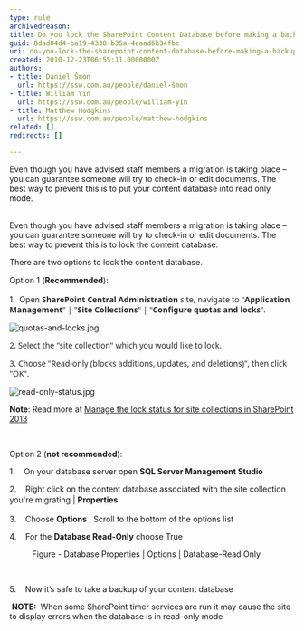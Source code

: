 ```yaml
---
type: rule
archivedreason: 
title: Do you lock the SharePoint Content Database before making a backup?
guid: 8dad04d4-ba19-4338-b35a-4eaad6b34fbc
uri: do-you-lock-the-sharepoint-content-database-before-making-a-backup
created: 2010-12-23T06:55:11.0000000Z
authors:
- title: Daniel Šmon
  url: https://ssw.com.au/people/daniel-šmon
- title: William Yin
  url: https://ssw.com.au/people/william-yin
- title: Matthew Hodgkins
  url: https://ssw.com.au/people/matthew-hodgkins
related: []
redirects: []

---
```



Even though you have advised staff members a migration is taking place – you can guarantee someone will try to check-in or edit documents. The best way to prevent this is to put your content database into read only mode.&#160;
<br><excerpt class='endintro'></excerpt><br>
<p>Even though you have advised staff members a migration is taking place – you can guarantee someone will try to check-in or edit documents. The best way to prevent this is to lock the&#160;content database.</p><p>There are two options to lock the content database.</p><p>
   <span style="line-height&#58;20.8px;">Option 1 (<strong>Recommended</strong>)&#58;</span> ​​ 
   <br></p><p>1. &#160;Open&#160;<span style="color&#58;#2a2a2a;font-family&#58;'segoe ui', 'lucida grande', verdana, arial, helvetica, sans-serif;line-height&#58;18px;"><strong>SharePoint Central Administration</strong> site, navigate&#160;to &quot;<strong style="color&#58;#2a2a2a;font-family&#58;'segoe ui', 'lucida grande', verdana, arial, helvetica, sans-serif;line-height&#58;18px;">Application Management</strong>&quot; |&#160;&quot;<strong style="color&#58;#2a2a2a;font-family&#58;'segoe ui', 'lucida grande', verdana, arial, helvetica, sans-serif;line-height&#58;18px;">Site Collections</strong><span style="color&#58;#2a2a2a;font-family&#58;'segoe ui', 'lucida grande', verdana, arial, helvetica, sans-serif;line-height&#58;18px;">&quot; | &quot;<span style="color&#58;#2a2a2a;font-family&#58;'segoe ui', 'lucida grande', verdana, arial, helvetica, sans-serif;line-height&#58;18px;"><strong>Configure quotas and locks</strong>&quot;.</span></span></span></p><dl class="ssw15-rteElement-ImageArea">
   <img src="/PublishingImages/quotas-and-locks.jpg" alt="quotas-and-locks.jpg" data-pin-nopin="true" />
</dl><p>
   <span style="color&#58;#2a2a2a;font-family&#58;'segoe ui', 'lucida grande', verdana, arial, helvetica, sans-serif;line-height&#58;18px;"> 
      <span style="color&#58;#2a2a2a;font-family&#58;'segoe ui', 'lucida grande', verdana, arial, helvetica, sans-serif;line-height&#58;18px;"> 
         <span style="color&#58;#2a2a2a;font-family&#58;'segoe ui', 'lucida grande', verdana, arial, helvetica, sans-serif;line-height&#58;18px;">2. Select the &quot;site collection&quot; which you would like to lock.</span></span></span></p><p>
   <span style="color&#58;#2a2a2a;font-family&#58;'segoe ui', 'lucida grande', verdana, arial, helvetica, sans-serif;line-height&#58;18px;"> 
      <span style="color&#58;#2a2a2a;font-family&#58;'segoe ui', 'lucida grande', verdana, arial, helvetica, sans-serif;line-height&#58;18px;"> 
         <span style="color&#58;#2a2a2a;font-family&#58;'segoe ui', 'lucida grande', verdana, arial, helvetica, sans-serif;line-height&#58;18px;">3. Choose &quot;Read-only (blocks additions, updates, and deletions)&quot;, then click &quot;OK&quot;.</span></span></span></p><dl class="ssw15-rteElement-ImageArea">
   <img src="/PublishingImages/read-only-status.jpg" alt="read-only-status.jpg" />
</dl><dl class="ssw15-rteElement-ImageArea">
   <strong>Note</strong>&#58; Read more at&#160;<a href="https&#58;//technet.microsoft.com/en-us/library/cc263238%28v=office.15%29.aspx?f=255&amp;MSPPError=-2147217396">Manage the lock status for site collections in SharePoint 2013 </a></dl><dl class="ssw15-rteElement-ImageArea">
   <br>
</dl><p>Option 2 (<strong>not recommended</strong>)&#58;</p><p>1.&#160;&#160;&#160; On your database server open 
   <b>SQL Server Management Studio</b></p><p>2.&#160;&#160;&#160; Right click on the content database associated with the site collection you're migrating<span style="line-height&#58;1.6;"> | </span> 
   <b style="line-height&#58;1.6;">Properties</b></p><p>3.&#160;&#160;&#160; Choose 
   <b>Options </b>| Scroll to the bottom of the options list</p><p>4.&#160;&#160;&#160; For the 
   <b>Database Read-Only</b> choose True</p><dl class="image"><dt>
      <img src="/PublishingImages/LocLSQLDB.jpg" alt="" />
   </dt><dd>Figure - Database Properties | Options | Database-Read Only</dd></dl> ​ 
<p>5.&#160;&#160;&#160; Now it’s safe to take a backup of your content database</p><p>&#160;<b>NOTE&#58; </b>&#160;When some SharePoint timer services are run it may cause the site to display errors when the database is in read-only mode</p>


